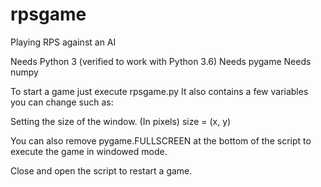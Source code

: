 # rpsgame
Playing RPS against an AI 


Needs Python 3 (verified to work with Python 3.6)
Needs pygame 
Needs numpy


To start a game just execute rpsgame.py
It also contains a few variables you can change such as:

  Setting the size of the window. (In pixels)
      size = (x, y)  
      
You can also remove pygame.FULLSCREEN at the bottom of the script to execute the game in windowed mode.

Close and open the script to restart a game.

